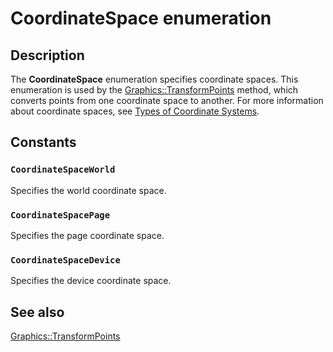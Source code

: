 # CoordinateSpace enumeration

## Description

The **CoordinateSpace** enumeration specifies coordinate spaces. This enumeration is used by the
[Graphics::TransformPoints](https://learn.microsoft.com/windows/desktop/api/gdiplusgraphics/nf-gdiplusgraphics-graphics-transformpoints(incoordinatespace_incoordinatespace_inoutpoint_inint)) method, which converts points from one coordinate space to another. For more information about coordinate spaces, see [Types of Coordinate Systems](https://learn.microsoft.com/windows/desktop/gdiplus/-gdiplus-types-of-coordinate-systems-about).

## Constants

### `CoordinateSpaceWorld`

Specifies the world coordinate space.

### `CoordinateSpacePage`

Specifies the page coordinate space.

### `CoordinateSpaceDevice`

Specifies the device coordinate space.

## See also

[Graphics::TransformPoints](https://learn.microsoft.com/windows/desktop/api/gdiplusgraphics/nf-gdiplusgraphics-graphics-transformpoints(incoordinatespace_incoordinatespace_inoutpoint_inint))